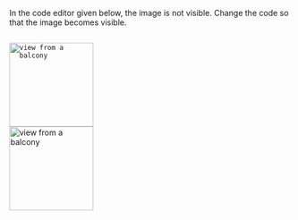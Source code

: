 In the code editor given below, the
image is not visible. Change the code
so that the image becomes visible.

<codeblock language="html" type="exercise" images="view-from-a-balcony.png" testMode="fixedInput">
<code>
<img scr="view-from-a-balcony.png"  alt="view from a balcony" width="150px"/>
</code>

<solution>
<img src="view-from-a-balcony.png"  alt="view from a balcony" width="150px"/>
</solution>
</codeblock>
